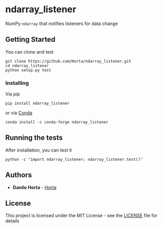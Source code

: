 # ndarray_listener

NumPy ``ndarray`` that notifies listeners for data change

## Getting Started

You can clone and test

```
git clone https://github.com/Horta/ndarray_listener.git
cd ndarray_listener
python setup.py test
```

### Installing

Via pip
```
pip install ndarray_listener
```

or via [Conda](http://conda.pydata.org/docs/index.html)
```
conda install -c conda-forge ndarray_listener
```

## Running the tests

After installation, you can test it
```
python -c "import ndarray_listener; ndarray_listener.test()"
```

## Authors

* **Danilo Horta** - [Horta](https://github.com/Horta)

## License

This project is licensed under the MIT License - see the
[LICENSE](LICENSE) file for details
